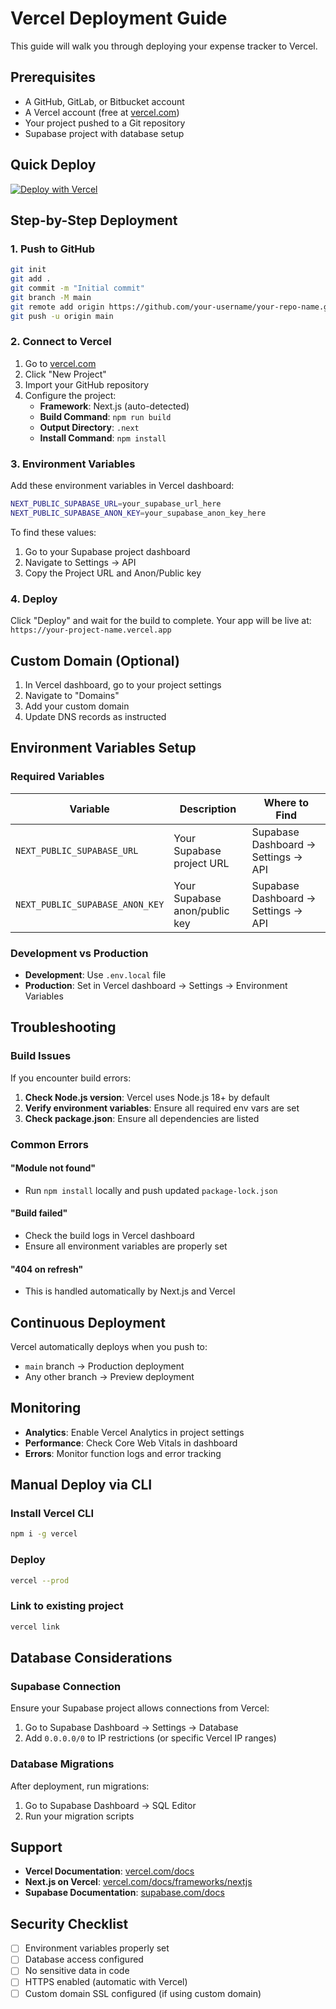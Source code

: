 # Vercel Deployment Guide

This guide will walk you through deploying your expense tracker to Vercel.

## Prerequisites

- A GitHub, GitLab, or Bitbucket account
- A Vercel account (free at [vercel.com](https://vercel.com))
- Your project pushed to a Git repository
- Supabase project with database setup

## Quick Deploy

[![Deploy with Vercel](https://vercel.com/button)](https://vercel.com/new/clone?repository-url=https://github.com/your-username/your-repo-name&env=NEXT_PUBLIC_SUPABASE_URL,NEXT_PUBLIC_SUPABASE_ANON_KEY)

## Step-by-Step Deployment

### 1. Push to GitHub

```bash
git init
git add .
git commit -m "Initial commit"
git branch -M main
git remote add origin https://github.com/your-username/your-repo-name.git
git push -u origin main
```

### 2. Connect to Vercel

1. Go to [vercel.com](https://vercel.com)
2. Click "New Project"
3. Import your GitHub repository
4. Configure the project:
   - **Framework**: Next.js (auto-detected)
   - **Build Command**: `npm run build`
   - **Output Directory**: `.next`
   - **Install Command**: `npm install`

### 3. Environment Variables

Add these environment variables in Vercel dashboard:

```bash
NEXT_PUBLIC_SUPABASE_URL=your_supabase_url_here
NEXT_PUBLIC_SUPABASE_ANON_KEY=your_supabase_anon_key_here
```

To find these values:
1. Go to your Supabase project dashboard
2. Navigate to Settings → API
3. Copy the Project URL and Anon/Public key

### 4. Deploy

Click "Deploy" and wait for the build to complete. Your app will be live at:
`https://your-project-name.vercel.app`

## Custom Domain (Optional)

1. In Vercel dashboard, go to your project settings
2. Navigate to "Domains"
3. Add your custom domain
4. Update DNS records as instructed

## Environment Variables Setup

### Required Variables

| Variable | Description | Where to Find |
|----------|-------------|----------------|
| `NEXT_PUBLIC_SUPABASE_URL` | Your Supabase project URL | Supabase Dashboard → Settings → API |
| `NEXT_PUBLIC_SUPABASE_ANON_KEY` | Your Supabase anon/public key | Supabase Dashboard → Settings → API |

### Development vs Production

- **Development**: Use `.env.local` file
- **Production**: Set in Vercel dashboard → Settings → Environment Variables

## Troubleshooting

### Build Issues

If you encounter build errors:

1. **Check Node.js version**: Vercel uses Node.js 18+ by default
2. **Verify environment variables**: Ensure all required env vars are set
3. **Check package.json**: Ensure all dependencies are listed

### Common Errors

#### "Module not found"
- Run `npm install` locally and push updated `package-lock.json`

#### "Build failed"
- Check the build logs in Vercel dashboard
- Ensure all environment variables are properly set

#### "404 on refresh"
- This is handled automatically by Next.js and Vercel

## Continuous Deployment

Vercel automatically deploys when you push to:
- `main` branch → Production deployment
- Any other branch → Preview deployment

## Monitoring

- **Analytics**: Enable Vercel Analytics in project settings
- **Performance**: Check Core Web Vitals in dashboard
- **Errors**: Monitor function logs and error tracking

## Manual Deploy via CLI

### Install Vercel CLI

```bash
npm i -g vercel
```

### Deploy

```bash
vercel --prod
```

### Link to existing project

```bash
vercel link
```

## Database Considerations

### Supabase Connection

Ensure your Supabase project allows connections from Vercel:
1. Go to Supabase Dashboard → Settings → Database
2. Add `0.0.0.0/0` to IP restrictions (or specific Vercel IP ranges)

### Database Migrations

After deployment, run migrations:
1. Go to Supabase Dashboard → SQL Editor
2. Run your migration scripts

## Support

- **Vercel Documentation**: [vercel.com/docs](https://vercel.com/docs)
- **Next.js on Vercel**: [vercel.com/docs/frameworks/nextjs](https://vercel.com/docs/frameworks/nextjs)
- **Supabase Documentation**: [supabase.com/docs](https://supabase.com/docs)

## Security Checklist

- [ ] Environment variables properly set
- [ ] Database access configured
- [ ] No sensitive data in code
- [ ] HTTPS enabled (automatic with Vercel)
- [ ] Custom domain SSL configured (if using custom domain)